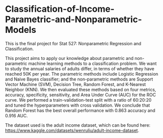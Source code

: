 # Classification-of-Income-Parametric-and-Nonparametric-Models
This is the final project for Stat 527: Nonparametric Regression and Classification.

This project aims to apply our knowledge about parametric and non-parametric machine learning methods to a classification problem. We want to study the annual salaries of adults differ, in terms of whether they have reached 50K per year. The parametric methods include Logistic Regression and Naive Bayes classifier; and the non-parametric methods are Support Vector Machine (SVM), Decision Tree, Random Forest, and K-Nearest Neighbor (KNN). We then evaluated these methods based on four metrics, accuracy, specificity, sensitivity, and Area Under Curve (AUC) for the ROC curve. We performed a train-validation-test split with a ratio of 60:20:20 and tuned the hyperparameters with cross validation. We conclude that Random Forest has the best overall performance with 0.863 accuracy and 0.916 AUC.

The dataset used is the adult income dataset, which can be found here: https://www.kaggle.com/datasets/wenruliu/adult-income-dataset.
